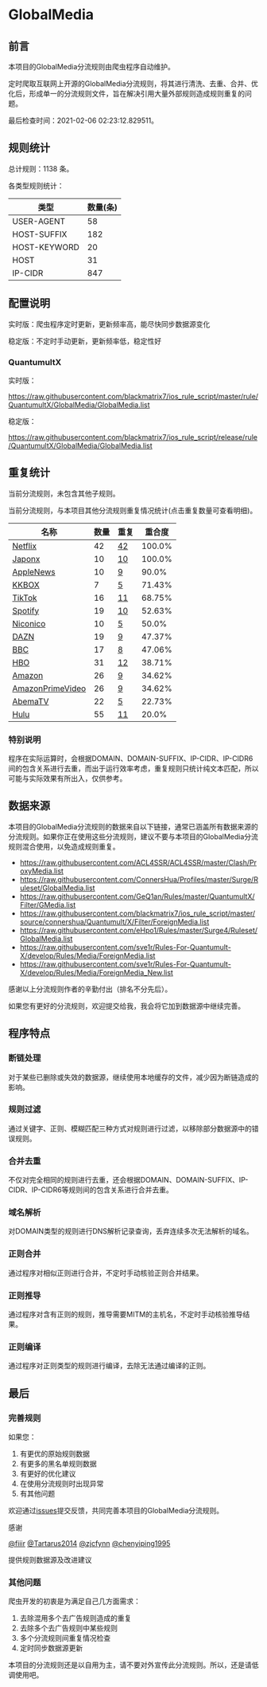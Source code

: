 # GlobalMedia

## 前言

本项目的GlobalMedia分流规则由爬虫程序自动维护。

定时爬取互联网上开源的GlobalMedia分流规则，将其进行清洗、去重、合并、优化后，形成单一的分流规则文件，旨在解决引用大量外部规则造成规则重复的问题。



最后检查时间：2021-02-06 02:23:12.829511。

## 规则统计

总计规则：1138 条。

各类型规则统计：

| 类型 | 数量(条) |
| ---- | ---- |
| USER-AGENT | 58 |
| HOST-SUFFIX | 182 |
| HOST-KEYWORD | 20 |
| HOST | 31 |
| IP-CIDR | 847 |
## 配置说明

实时版：爬虫程序定时更新，更新频率高，能尽快同步数据源变化

稳定版：不定时手动更新，更新频率低，稳定性好

### QuantumultX 
实时版：

https://raw.githubusercontent.com/blackmatrix7/ios_rule_script/master/rule/QuantumultX/GlobalMedia/GlobalMedia.list

稳定版：

https://raw.githubusercontent.com/blackmatrix7/ios_rule_script/release/rule/QuantumultX/GlobalMedia/GlobalMedia.list

## 重复统计


当前分流规则，未包含其他子规则。


当前分流规则，与本项目其他分流规则重复情况统计(点击重复数量可查看明细)。



| 名称 | 数量 | 重复 | 重合度 |
| ---- | ---- | ---- | ------ |
|  [Netflix](https://github.com/blackmatrix7/ios_rule_script/tree/master/rule/QuantumultX/Netflix)    | 42   | [42](https://raw.githubusercontent.com/blackmatrix7/ios_rule_script/master/rule/QuantumultX/GlobalMedia/GlobalMedia_Repeat.list)   |   100.0% |
|  [Japonx](https://github.com/blackmatrix7/ios_rule_script/tree/master/rule/QuantumultX/Japonx)    | 10   | [10](https://raw.githubusercontent.com/blackmatrix7/ios_rule_script/master/rule/QuantumultX/GlobalMedia/GlobalMedia_Repeat.list)   |   100.0% |
|  [AppleNews](https://github.com/blackmatrix7/ios_rule_script/tree/master/rule/QuantumultX/AppleNews)    | 10   | [9](https://raw.githubusercontent.com/blackmatrix7/ios_rule_script/master/rule/QuantumultX/GlobalMedia/GlobalMedia_Repeat.list)   |   90.0% |
|  [KKBOX](https://github.com/blackmatrix7/ios_rule_script/tree/master/rule/QuantumultX/KKBOX)    | 7   | [5](https://raw.githubusercontent.com/blackmatrix7/ios_rule_script/master/rule/QuantumultX/GlobalMedia/GlobalMedia_Repeat.list)   |   71.43% |
|  [TikTok](https://github.com/blackmatrix7/ios_rule_script/tree/master/rule/QuantumultX/TikTok)    | 16   | [11](https://raw.githubusercontent.com/blackmatrix7/ios_rule_script/master/rule/QuantumultX/GlobalMedia/GlobalMedia_Repeat.list)   |   68.75% |
|  [Spotify](https://github.com/blackmatrix7/ios_rule_script/tree/master/rule/QuantumultX/Spotify)    | 19   | [10](https://raw.githubusercontent.com/blackmatrix7/ios_rule_script/master/rule/QuantumultX/GlobalMedia/GlobalMedia_Repeat.list)   |   52.63% |
|  [Niconico](https://github.com/blackmatrix7/ios_rule_script/tree/master/rule/QuantumultX/Niconico)    | 10   | [5](https://raw.githubusercontent.com/blackmatrix7/ios_rule_script/master/rule/QuantumultX/GlobalMedia/GlobalMedia_Repeat.list)   |   50.0% |
|  [DAZN](https://github.com/blackmatrix7/ios_rule_script/tree/master/rule/QuantumultX/DAZN)    | 19   | [9](https://raw.githubusercontent.com/blackmatrix7/ios_rule_script/master/rule/QuantumultX/GlobalMedia/GlobalMedia_Repeat.list)   |   47.37% |
|  [BBC](https://github.com/blackmatrix7/ios_rule_script/tree/master/rule/QuantumultX/BBC)    | 17   | [8](https://raw.githubusercontent.com/blackmatrix7/ios_rule_script/master/rule/QuantumultX/GlobalMedia/GlobalMedia_Repeat.list)   |   47.06% |
|  [HBO](https://github.com/blackmatrix7/ios_rule_script/tree/master/rule/QuantumultX/HBO)    | 31   | [12](https://raw.githubusercontent.com/blackmatrix7/ios_rule_script/master/rule/QuantumultX/GlobalMedia/GlobalMedia_Repeat.list)   |   38.71% |
|  [Amazon](https://github.com/blackmatrix7/ios_rule_script/tree/master/rule/QuantumultX/Amazon)    | 26   | [9](https://raw.githubusercontent.com/blackmatrix7/ios_rule_script/master/rule/QuantumultX/GlobalMedia/GlobalMedia_Repeat.list)   |   34.62% |
|  [AmazonPrimeVideo](https://github.com/blackmatrix7/ios_rule_script/tree/master/rule/QuantumultX/AmazonPrimeVideo)    | 26   | [9](https://raw.githubusercontent.com/blackmatrix7/ios_rule_script/master/rule/QuantumultX/GlobalMedia/GlobalMedia_Repeat.list)   |   34.62% |
|  [AbemaTV](https://github.com/blackmatrix7/ios_rule_script/tree/master/rule/QuantumultX/AbemaTV)    | 22   | [5](https://raw.githubusercontent.com/blackmatrix7/ios_rule_script/master/rule/QuantumultX/GlobalMedia/GlobalMedia_Repeat.list)   |   22.73% |
|  [Hulu](https://github.com/blackmatrix7/ios_rule_script/tree/master/rule/QuantumultX/Hulu)    | 55   | [11](https://raw.githubusercontent.com/blackmatrix7/ios_rule_script/master/rule/QuantumultX/GlobalMedia/GlobalMedia_Repeat.list)   |   20.0% |
### 特别说明
程序在实际运算时，会根据DOMAIN、DOMAIN-SUFFIX、IP-CIDR、IP-CIDR6间的包含关系进行去重，而出于运行效率考虑，重复规则只统计纯文本匹配，所以可能与实际效果有所出入，仅供参考。

## 数据来源

本项目的GlobalMedia分流规则的数据来自以下链接，通常已涵盖所有数据来源的分流规则。如果你正在使用这些分流规则，建议不要与本项目的GlobalMedia分流规则混合使用，以免造成规则重复。

- https://raw.githubusercontent.com/ACL4SSR/ACL4SSR/master/Clash/ProxyMedia.list
- https://raw.githubusercontent.com/ConnersHua/Profiles/master/Surge/Ruleset/GlobalMedia.list
- https://raw.githubusercontent.com/GeQ1an/Rules/master/QuantumultX/Filter/GMedia.list
- https://raw.githubusercontent.com/blackmatrix7/ios_rule_script/master/source/connershua/Quantumult/X/Filter/ForeignMedia.list
- https://raw.githubusercontent.com/eHpo1/Rules/master/Surge4/Ruleset/GlobalMedia.list
- https://raw.githubusercontent.com/sve1r/Rules-For-Quantumult-X/develop/Rules/Media/ForeignMedia.list
- https://raw.githubusercontent.com/sve1r/Rules-For-Quantumult-X/develop/Rules/Media/ForeignMedia_New.list


感谢以上分流规则作者的辛勤付出（排名不分先后）。

如果您有更好的分流规则，欢迎提交给我，我会将它加到数据源中继续完善。

## 程序特点

### 断链处理

对于某些已删除或失效的数据源，继续使用本地缓存的文件，减少因为断链造成的影响。

### 规则过滤

通过关键字、正则、模糊匹配三种方式对规则进行过滤，以移除部分数据源中的错误规则。

### 合并去重

不仅对完全相同的规则进行去重，还会根据DOMAIN、DOMAIN-SUFFIX、IP-CIDR、IP-CIDR6等规则间的包含关系进行合并去重。

### 域名解析

对DOMAIN类型的规则进行DNS解析记录查询，丢弃连续多次无法解析的域名。

### 正则合并

通过程序对相似正则进行合并，不定时手动核验正则合并结果。

### 正则推导

通过程序对含有正则的规则，推导需要MITM的主机名，不定时手动核验推导结果。

### 正则编译

通过程序对正则类型的规则进行编译，去除无法通过编译的正则。

## 最后

### 完善规则

如果您：

1. 有更优的原始规则数据
2. 有更多的黑名单规则数据
3. 有更好的优化建议
4. 在使用分流规则时出现异常
5. 有其他问题

欢迎通过[issues](https://github.com/blackmatrix7/ios_rule_script/issues/new)提交反馈，共同完善本项目的GlobalMedia分流规则。

感谢

[@fiiir](https://github.com/fiiir) [@Tartarus2014](https://github.com/Tartarus2014) [@zjcfynn](https://github.com/zjcfynn) [@chenyiping1995](https://github.com/chenyiping1995) 

提供规则数据源及改进建议

### 其他问题

爬虫开发的初衷是为满足自己几方面需求：

1. 去除混用多个去广告规则造成的重复
2. 去除多个去广告规则中某些规则
3. 多个分流规则间重复情况检查
4. 定时同步数据源更新

本项目的分流规则还是以自用为主，请不要对外宣传此分流规则。所以，还是请低调使用吧。